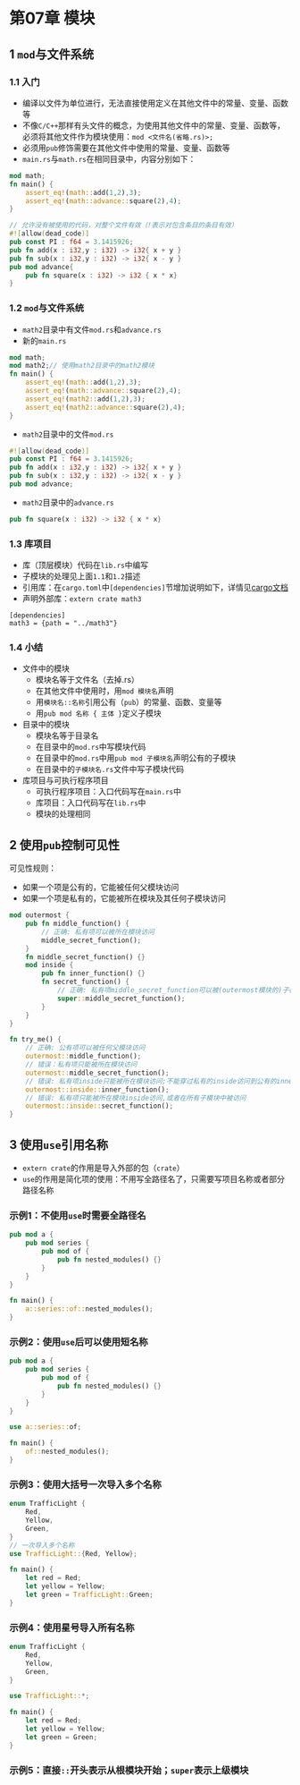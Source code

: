# 第07章 模块

## 1 `mod`与文件系统

### 1.1 入门

* 编译以文件为单位进行，无法直接使用定义在其他文件中的常量、变量、函数等
* 不像`C/C++`那样有头文件的概念，为使用其他文件中的常量、变量、函数等，必须将其他文件作为模块使用：`mod <文件名(省略.rs)>;`
* 必须用`pub`修饰需要在其他文件中使用的常量、变量、函数等
* `main.rs`与`math.rs`在相同目录中，内容分别如下：

```rust
mod math;
fn main() {
    assert_eq!(math::add(1,2),3);
    assert_eq!(math::advance::square(2),4);
}
```
```rust
// 允许没有被使用的代码，对整个文件有效（!表示对包含条目的条目有效）
#![allow(dead_code)]
pub const PI : f64 = 3.1415926;
pub fn add(x : i32,y : i32) -> i32{ x + y }
pub fn sub(x : i32,y : i32) -> i32{ x - y }
pub mod advance{
	pub fn square(x : i32) -> i32 { x * x}
}
```

### 1.2 `mod`与文件系统

* `math2`目录中有文件`mod.rs`和`advance.rs`
* 新的`main.rs`

```rust
mod math;
mod math2;// 使用math2目录中的math2模块
fn main() {
    assert_eq!(math::add(1,2),3);
    assert_eq!(math::advance::square(2),4);
    assert_eq!(math2::add(1,2),3);
    assert_eq!(math2::advance::square(2),4);
}
```

* `math2`目录中的文件`mod.rs`

```rust
#![allow(dead_code)]
pub const PI : f64 = 3.1415926;
pub fn add(x : i32,y : i32) -> i32{ x + y }
pub fn sub(x : i32,y : i32) -> i32{ x - y }
pub mod advance;
```

* `math2`目录中的`advance.rs`

```rust
pub fn square(x : i32) -> i32 { x * x}
```

### 1.3 库项目

* 库（顶层模块）代码在`lib.rs`中编写
* 子模块的处理见上面`1.1`和`1.2`描述
* 引用库：在`cargo.toml`中`[dependencies]`节增加说明如下，详情见[cargo文档](https://doc.rust-lang.org/cargo/reference/specifying-dependencies.html)
* 声明外部库：`extern crate math3`

```
[dependencies]
math3 = {path = "../math3"}
```

### 1.4 小结

* 文件中的模块
  * 模块名等于文件名（去掉.rs）
  * 在其他文件中使用时，用`mod 模块名`声明
  * 用`模块名::名称`引用公有（`pub`）的常量、函数、变量等
  * 用`pub mod 名称 { 主体 }`定义子模块
* 目录中的模块
  * 模块名等于目录名
  * 在目录中的`mod.rs`中写模块代码
  * 在目录中的`mod.rs`中用`pub mod 子模块名`声明公有的子模块
  * 在目录中的`子模块名.rs`文件中写子模块代码
* 库项目与可执行程序项目
  * 可执行程序项目：入口代码写在`main.rs`中
  * 库项目：入口代码写在`lib.rs`中
  * 模块的处理相同

## 2 使用`pub`控制可见性

可见性规则：

* 如果一个项是公有的，它能被任何父模块访问
* 如果一个项是私有的，它能被所在模块及其任何子模块访问

```rust
mod outermost {
    pub fn middle_function() {
        // 正确: 私有项可以被所在模块访问
        middle_secret_function();
    }
    fn middle_secret_function() {}
    mod inside {
        pub fn inner_function() {}
        fn secret_function() {
            // 正确: 私有项middle_secret_function可以被(outermost模块的)子模块(inside)访问
            super::middle_secret_function();
        }
    }
}

fn try_me() {
    // 正确: 公有项可以被任何父模块访问
    outermost::middle_function();
    // 错误：私有项只能被所在模块访问
    outermost::middle_secret_function();
    // 错误: 私有项inside只能被所在模块访问;不能穿过私有的inside访问到公有的inner_function
    outermost::inside::inner_function();
    // 错误: 私有项只能被所在模块inside访问,或者在所有子模块中被访问
    outermost::inside::secret_function();
}
```

## 3 使用`use`引用名称

* `extern crate`的作用是导入外部的包（`crate`）
* `use`的作用是简化项的使用：不用写全路径名了，只需要写项目名称或者部分路径名称

### 示例1：不使用`use`时需要全路径名

```rust
pub mod a {
    pub mod series {
        pub mod of {
            pub fn nested_modules() {}
        }
    }
}

fn main() {
    a::series::of::nested_modules();
}
```

### 示例2：使用`use`后可以使用短名称

```rust
pub mod a {
    pub mod series {
        pub mod of {
            pub fn nested_modules() {}
        }
    }
}

use a::series::of;

fn main() {
    of::nested_modules();
}
```

### 示例3：使用大括号一次导入多个名称

```rust
enum TrafficLight {
    Red,
    Yellow,
    Green,
}
// 一次导入多个名称
use TrafficLight::{Red, Yellow};

fn main() {
    let red = Red;
    let yellow = Yellow;
    let green = TrafficLight::Green;
}
```

### 示例4：使用星号导入所有名称

```rust
enum TrafficLight {
    Red,
    Yellow,
    Green,
}

use TrafficLight::*;

fn main() {
    let red = Red;
    let yellow = Yellow;
    let green = Green;
}
```

###  示例5：直接`::`开头表示从根模块开始；`super`表示上级模块
